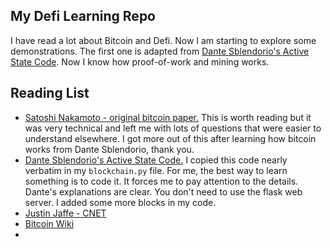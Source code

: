 ## My Defi Learning Repo

I have read a lot about Bitcoin and Defi.  Now I am starting to explore some demonstrations.  The first one is adapted from [Dante Sblendorio's Active State Code](https://www.activestate.com/blog/how-to-build-a-blockchain-in-python/).  Now I know how proof-of-work and mining works.

## Reading List
- [Satoshi Nakamoto - original bitcoin paper.](https://bitcoin.org/bitcoin.pdf)  This is worth reading but it was very technical and left me with lots of questions that were easier to understand elsewhere.  I got more out of this after learning how bitcoin works from Dante Sblendorio, thank you.
- [Dante Sblendorio's Active State Code.](https://www.activestate.com/blog/how-to-build-a-blockchain-in-python/) I copied this code nearly verbatim in my `blockchain.py` file.  For me, the best way to learn something is to code it.  It forces me to pay attention to the details. Dante's explanations are clear.  You don't need to use the flask web server.  I added some more blocks in my code.
- [Justin Jaffe - CNET](https://www.cnet.com/personal-finance/crypto/what-is-bitcoin/)
- [Bitcoin Wiki](https://en.wikipedia.org/wiki/Bitcoin) 
- 